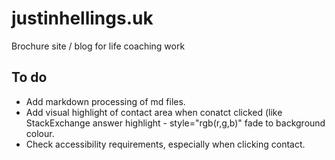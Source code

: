 # justinhellings.uk
Brochure site / blog for life coaching work

## To do
* Add markdown processing of md files.
* Add visual highlight of contact area when conatct clicked (like StackExchange answer highlight - style="rgb(r,g,b)" fade to background colour.
* Check accessibility requirements, especially when clicking contact.
